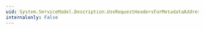 ```yaml
---
uid: System.ServiceModel.Description.UseRequestHeadersForMetadataAddressBehavior.#ctor
internalonly: False
---
```

